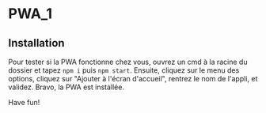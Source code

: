 # PWA_1

## Installation

Pour tester si la PWA fonctionne chez vous, ouvrez un cmd à la racine du dossier et tapez `npm i` puis `npm start`.
Ensuite, cliquez sur le menu des options, cliquez sur "Ajouter à l'écran d'accueil", rentrez le nom de l'appli, et validez.
Bravo, la PWA est installée.

Have fun!